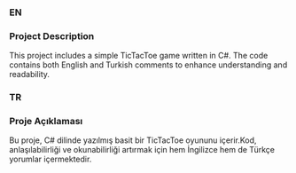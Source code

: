 ### EN
### Project Description 
This project includes a simple TicTacToe game written in C#. The code contains both English and Turkish comments to enhance understanding and readability.  

### TR
### Proje Açıklaması
Bu proje, C# dilinde yazılmış basit bir TicTacToe oyununu içerir.Kod, anlaşılabilirliği ve okunabilirliği artırmak için hem İngilizce hem de Türkçe yorumlar içermektedir.  
